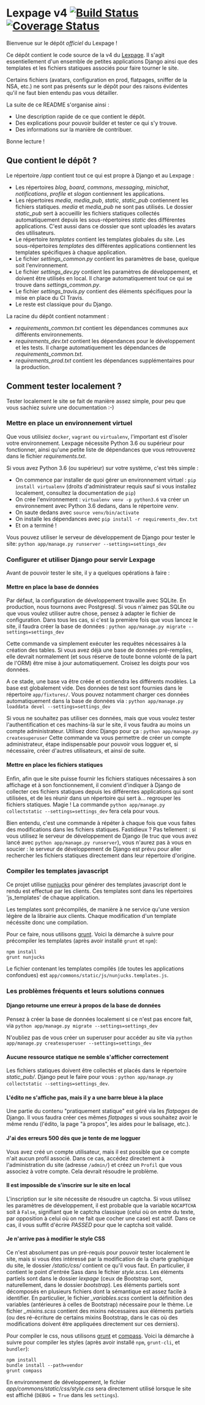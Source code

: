 # Lexpage v4 [![Build Status](https://app.travis-ci.com/AlexandreDecan/Lexpage.svg?branch=master)](https://app.travis-ci.com/AlexandreDecan/Lexpage)  [![Coverage Status](https://coveralls.io/repos/AlexandreDecan/Lexpage/badge.svg?branch=master&service=github)](https://coveralls.io/github/AlexandreDecan/Lexpage?branch=master)

Bienvenue sur le dépôt *officiel* du Lexpage ! 

Ce dépôt contient le code source de la v4 du [Lexpage](http://www.lexpage.net).
Il s'agit essentiellement d'un ensemble de petites applications Django ainsi que des templates et les fichiers statiques
associés pour faire tourner le site. 

Certains fichiers (avatars, configuration en prod, flatpages, sniffer de la NSA, etc.) ne sont pas présents sur
le dépôt pour des raisons évidentes qu'il ne faut bien entendu pas vous détailler.

La suite de ce README s'organise ainsi : 
 - Une description rapide de ce que contient le dépôt. 
 - Des explications pour pouvoir builder et tester ce qui s'y trouve.
 - Des informations sur la manière de contribuer.
 
Bonne lecture !


## Que contient le dépôt ?

Le répertoire */app* contient tout ce qui est propre à Django et au Lexpage : 
 - Les répertoires *blog*, *board*, *commons*, *messaging*, *minichat*, *notifications*, *profile* et *slogan*
   contiennent les applications.
 - Les répertoires *media*, *media_pub*, *static*, *static_pub* contiennent les fichiers statiques. *media* et
   *media_pub* ne sont pas utilisés. Le dossier *static_pub* sert à accueillir les fichiers statiques collectés
   automatiquement depuis les sous-répertoires *static* des différentes applications. C'est aussi dans ce dossier
   que sont uploadés les avatars des utilisateurs. 
 - Le répertoire *templates* contient les templates globales du site. Les sous-répertoires *templates* des différentes
   applications contiennent les templates spécifiques
   à chaque application.
 - Le fichier *settings_common.py* contient les paramètres de base, quelque soit l'environnement.
 - Le fichier *settings_dev.py* contient les paramètres de développement, et doivent être utilisés en local.
   Il charge automatiquement tout ce qui se trouve dans *settings_common.py*.
 - Le fichier *settings_travis.py* contient des éléments spécifiques pour la mise en place du CI Travis.
 - Le reste est classique pour du Django.
  
La racine du dépôt contient notamment :
 - *requirements_common.txt* contient les dépendances communes aux différents environnements.
 - *requirements_dev.txt* contient les dépendances pour le développement et les tests.
   Il charge automatiquement les dépendances de *requirements_common.txt*.
 - *requirements_prod.txt* contient les dépendances supplémentaires pour la production.
 
 
## Comment tester localement ?

Tester localement le site se fait de manière assez simple, pour peu que vous sachiez suivre une documentation :-)

### Mettre en place un environnement virtuel

Que vous utilisiez `docker`, `vagrant` ou `virtualenv`, l'important est d'isoler votre environnement.
Lexpage nécessite Python 3.6 ou supérieur pour fonctionner, ainsi qu'une petite liste de dépendances que
vous retrouverez dans le fichier *requirements.txt*.

Si vous avez Python 3.6 (ou supérieur) sur votre système, c'est très simple :
 - On commence par installer de quoi gérer un environnement virtuel : `pip install virtualenv` (droits d'administrateur
 requis sauf si vous installez localement, consultez la documentation de `pip`)
 - On crée l'environnement : `virtualenv venv -p python3.6` va créer un environnement avec Python 3.6 dedans,
   dans le répertoire *venv*.
 - On saute dedans avec `source venv/bin/activate`
 - On installe les dépendances avec `pip install -r requirements_dev.txt`
 - Et on a terminé !

Vous pouvez utiliser le serveur de développement de Django pour tester le site:
`python app/manage.py runserver --settings=settings_dev`

### Configurer et utiliser Django pour servir Lexpage

Avant de pouvoir tester le site, il y a quelques opérations à faire :

#### Mettre en place la base de données

Par défaut, la configuration de développement travaille avec SQLite. En production, nous tournons avec Postgresql.
Si vous n'aimez pas SQLite ou que vous voulez utiliser autre chose, pensez à adapter le fichier de configuration.
Dans tous les cas, si c'est la première fois que vous lancez le site, il faudra créer la base de données :
`python app/manage.py migrate --settings=settings_dev`

Cette commande va simplement exécuter les requêtes nécessaires à la création des tables.
Si vous avez déjà une base de données pré-remplies, elle devrait normalement (et sous réserve de toute bonne volonté
de la part de l'ORM) être mise à jour automatiquement. Croisez les doigts pour vos données.

A ce stade, une base va être créée et contiendra les différents modèles. La base est globalement vide.
Des données de test sont fournies dans le répertoire `app/fixtures/`.
Vous pouvez notamment charger ces données automatiquement dans la base de données via :
`python app/manage.py loaddata devel --settings=settings_dev`

Si vous ne souhaitez pas utiliser ces données, mais que vous voulez tester l'authentification et ces machins-là sur
le site, il vous faudra au moins un compte administrateur. Utilisez donc Django pour ça :
`python app/manage.py createsuperuser`
Cette commande va vous permettre de créer un compte administrateur, étape indispensable pour pouvoir vous logguer et,
si nécessaire, créer d'autres utilisateurs, et ainsi de suite.

#### Mettre en place les fichiers statiques

Enfin, afin que le site puisse fournir les fichiers statiques nécessaires à son affichage et à son fonctionnement,
il convient d'indiquer à Django de collecter ces fichiers statiques depuis les différentes applications qui sont
utilisées, et de les réunir dans un répertoire qui sert à... regrouper les fichiers statiques. Magie !
La commande `python app/manage.py collectstatic --settings=settings_dev` fera cela pour vous.

Bien entendu, c'est une commande à répéter à chaque fois que vous faites des modifications dans les fichiers statiques.
Fastidieux ? Pas tellement : si vous utilisez le serveur de développement de Django (le truc que vous avez lancé
avec `python app/manage.py runserver`), vous n'aurez pas à vous en soucier : le serveur de développement de Django
est prévu pour aller rechercher les fichiers statiques directement dans leur répertoire d'origine.

### Compiler les templates javascript

Ce projet utilise [nunjucks](https://mozilla.github.io/nunjucks/) pour générer
des templates javascript dont le rendu est effectué par les clients. Ces
templates sont dans les répertoires 'js_templates' de chaque application.

Les templates sont précompilés, de manière à ne service qu'une version légère de
la librairie aux clients. Chaque modification d'un template nécéssite donc une
compilation.

Pour ce faire, nous utilisons [grunt](http://gruntjs.com/). Voici la démarche à
suivre pour précompiler les templates (après avoir installé `grunt` et `npm`):

```
npm install
grunt nunjucks
```

Le fichier contenant les templates compilés (de toutes les applications
confondues) est `app/commons/static/js/nunjucks.templates.js`.

### Les problèmes fréquents et leurs solutions connues

#### Django retourne une erreur à propos de la base de données

Pensez à créer la base de données localement si ce n'est pas encore fait,
via `python app/manage.py migrate --settings=settings_dev`

N'oubliez pas de vous créer un superuser pour accéder au site via `python app/manage.py createsuperuser --settings=settings_dev`


#### Aucune ressource statique ne semble s'afficher correctement

Les fichiers statiques doivent être collectés et placés dans le répertoire *static_pub/*.
Django peut le faire pour vous : `python app/manage.py collectstatic --settings=settings_dev`.


#### L'édito ne s'affiche pas, mais il y a une barre bleue à la place

Une partie du contenu "pratiquement statique" est géré via les *flatpages* de Django.
Il vous faudra créer ces mêmes *flatpages* si vous souhaitez avoir le même rendu (l'édito, la
page "à propos", les aides pour le balisage, etc.).


#### J'ai des erreurs 500 dès que je tente de me logguer

Vous avez créé un compte utilisateur, mais il est possible que ce compte n'ait aucun profil
associé. Dans ce cas, accédez directement à l'administration du site (adresse `/admin/`) et créez
un `Profil` que vous associez à votre compte. Cela devrait résoudre le problème.

#### Il est impossible de s'inscrire sur le site en local

L'inscription sur le site nécessite de résoudre un captcha.
Si vous utilisez les paramètres de développement, il est probable que la variable `NOCAPTCHA`
soit à `False`, signifiant que le captcha classique (celui où on entre du texte, par opposition à
celui où on ne fait que cocher une case) est actif.
Dans ce cas, il vous suffit d'écrire *PASSED* pour que le captcha soit validé.

#### Je n'arrive pas à modifier le style CSS

Ce n'est absolument pas un pré-requis pour pouvoir tester localement le site, mais si vous êtes intéressé
par la modification de la charte graphique du site, le dossier */static/css/* contient ce qu'il vous faut.
En particulier, il contient le point d'entrée Sass dans le fichier *style.scss*.
Les éléments partiels sont dans le dossier *lexpage* (ceux de Bootstrap sont, naturellement, dans le dossier *bootstrap*).
Les éléments partiels sont décomposés en plusieurs fichiers dont la sémantique est assez facile à identifier.
En particulier, le fichier *_variables.scss* contient la définition des variables (antérieures à celles de Bootstrap)
nécessaire pour le thème. Le fichier *_mixins.scss* contient des mixins nécessaires aux éléments partiels
(ou des ré-écriture de certains mixins Bootstrap, dans le cas où des modifications doivent être appliquées
directement sur ces derniers).

Pour compiler le css, nous utilisons [grunt](http://gruntjs.com/) et
[compass](http://compass-style.org/). Voici la démarche à suivre pour compiler les
styles (après avoir installé `npm`, `grunt-cli`, et `bundler`):

```
npm install
bundle install --path=vendor
grunt compass
```

En environnement de développement, le fichier *app/commons/static/css/style.css* sera directement utilisé lorsque le
site est affiché (`DEBUG = True` dans les `settings`).
